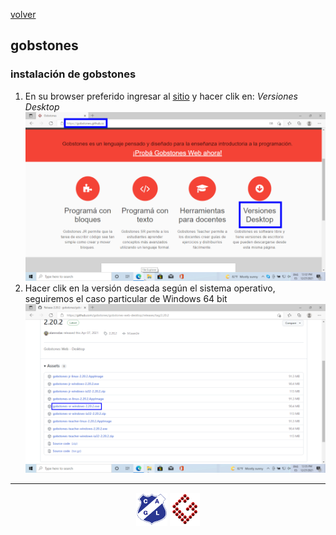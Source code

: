 [volver](index.md)<br/>
## gobstones

### instalación de gobstones

1. En su browser preferido ingresar al <a href="https://gobstones.github.io" target="_blank">sitio</a> y hacer clik en: *Versiones Desktop*<br/>
![imagen](material/gobstones/instalar/install_gobstones_1.png)<br/>
2. Hacer clik en la versión deseada según el sistema operativo, seguiremos el caso particular de Windows 64 bit<br/>
![imagen](material/gobstones/instalar/install_gobstones_2.png)<br/>
<hr/>

<center><img src="imagenes/logo-lamadrid-1.png" />&nbsp;<img src="imagenes/logo-gobstones-1.png" /></center>

